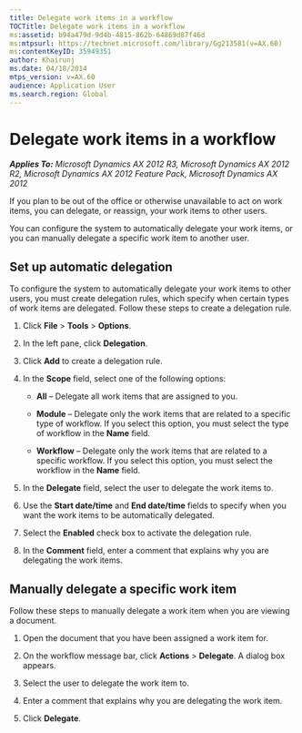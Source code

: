 ```yaml
---
title: Delegate work items in a workflow
TOCTitle: Delegate work items in a workflow
ms:assetid: b94a479d-9d4b-4815-862b-64869d87f46d
ms:mtpsurl: https://technet.microsoft.com/library/Gg213581(v=AX.60)
ms:contentKeyID: 35949351
author: Khairunj
ms.date: 04/18/2014
mtps_version: v=AX.60
audience: Application User
ms.search.region: Global
---
```


# Delegate work items in a workflow 


_**Applies To:** Microsoft Dynamics AX 2012 R3, Microsoft Dynamics AX 2012 R2, Microsoft Dynamics AX 2012 Feature Pack, Microsoft Dynamics AX 2012_

If you plan to be out of the office or otherwise unavailable to act on work items, you can delegate, or reassign, your work items to other users.

You can configure the system to automatically delegate your work items, or you can manually delegate a specific work item to another user.

## Set up automatic delegation

To configure the system to automatically delegate your work items to other users, you must create delegation rules, which specify when certain types of work items are delegated. Follow these steps to create a delegation rule.

1.  Click **File** \> **Tools** \> **Options**.

2.  In the left pane, click **Delegation**.

3.  Click **Add** to create a delegation rule.

4.  In the **Scope** field, select one of the following options:
    
      - **All** – Delegate all work items that are assigned to you.
    
      - **Module** – Delegate only the work items that are related to a specific type of workflow. If you select this option, you must select the type of workflow in the **Name** field.
    
      - **Workflow** – Delegate only the work items that are related to a specific workflow. If you select this option, you must select the workflow in the **Name** field.

5.  In the **Delegate** field, select the user to delegate the work items to.

6.  Use the **Start date/time** and **End date/time** fields to specify when you want the work items to be automatically delegated.

7.  Select the **Enabled** check box to activate the delegation rule.

8.  In the **Comment** field, enter a comment that explains why you are delegating the work items.

## Manually delegate a specific work item

Follow these steps to manually delegate a work item when you are viewing a document.

1.  Open the document that you have been assigned a work item for.

2.  On the workflow message bar, click **Actions** \> **Delegate**. A dialog box appears.

3.  Select the user to delegate the work item to.

4.  Enter a comment that explains why you are delegating the work item.

5.  Click **Delegate**.

  


